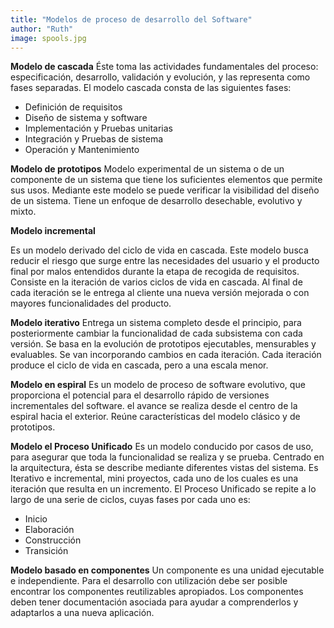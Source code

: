 ```yaml
---
title: "Modelos de proceso de desarrollo del Software"
author: "Ruth"
image: spools.jpg
---
```


**Modelo de cascada**
Éste toma las actividades fundamentales del proceso: especificación, desarrollo, validación y evolución, y las representa como fases separadas.
El modelo cascada consta de las siguientes fases:

- Definición de requisitos
- Diseño de sistema y software
- Implementación y Pruebas unitarias
- Integración y Pruebas de sistema
- Operación y Mantenimiento

**Modelo de prototipos**
Modelo experimental de un sistema o de un componente de un sistema que tiene los suficientes elementos que permite sus usos.
Mediante este modelo se puede verificar la visibilidad del diseño de un sistema. Tiene un enfoque de desarrollo desechable, evolutivo y mixto.

**Modelo incremental**

Es un modelo derivado del ciclo de vida en cascada. Este modelo busca reducir el riesgo que surge entre las necesidades del usuario y el producto final por malos entendidos durante la etapa de recogida de requisitos.
Consiste en la iteración de varios ciclos de vida en cascada. Al final de cada iteración se le entrega al cliente una nueva versión mejorada o con mayores funcionalidades del producto.

**Modelo iterativo** 
Entrega un sistema completo desde el principio, para posteriormente cambiar la funcionalidad de cada subsistema con cada versión. 
Se basa en la evolución de prototipos ejecutables, mensurables y evaluables. Se van incorporando cambios en cada iteración. Cada iteración produce el ciclo de vida en cascada, pero a una escala menor.

**Modelo en espiral**
Es un modelo de proceso de software evolutivo, que proporciona el potencial para el desarrollo rápido de versiones incrementales del software. el avance se realiza desde el centro de la espiral hacia el exterior. Reúne características del modelo clásico y de prototipos.

**Modelo el Proceso Unificado**
Es un modelo conducido por casos de uso, para asegurar que toda la funcionalidad se realiza y se prueba. Centrado en la arquitectura, ésta se describe mediante diferentes vistas del sistema.
Es Iterativo e incremental, mini proyectos, cada uno de los cuales es una iteración que resulta en un incremento.
El Proceso Unificado se repite a lo largo de una serie de ciclos, cuyas fases por cada uno es:
- Inicio 
- Elaboración
- Construcción 
- Transición 

**Modelo basado en componentes** 
Un componente es una unidad ejecutable e independiente. Para el desarrollo con utilización debe ser posible encontrar los componentes reutilizables apropiados. 
Los componentes deben tener documentación asociada para ayudar a comprenderlos y adaptarlos a una nueva aplicación.
